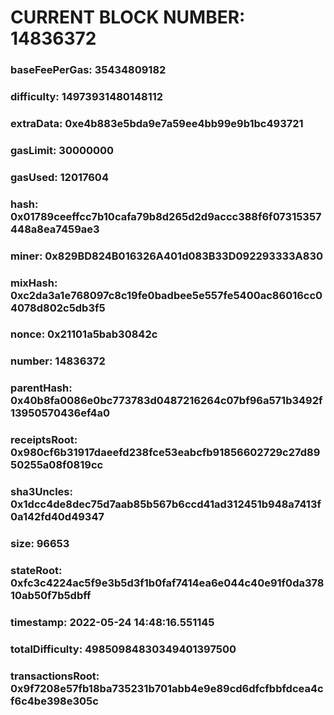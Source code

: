 # CURRENT BLOCK NUMBER: 14836372

### baseFeePerGas: 35434809182
### difficulty: 14973931480148112
### extraData: 0xe4b883e5bda9e7a59ee4bb99e9b1bc493721
### gasLimit: 30000000
### gasUsed: 12017604
### hash: 0x01789ceeffcc7b10cafa79b8d265d2d9accc388f6f07315357448a8ea7459ae3
### miner: 0x829BD824B016326A401d083B33D092293333A830
### mixHash: 0xc2da3a1e768097c8c19fe0badbee5e557fe5400ac86016cc04078d802c5db3f5
### nonce: 0x21101a5bab30842c
### number: 14836372
### parentHash: 0x40b8fa0086e0bc773783d0487216264c07bf96a571b3492f13950570436ef4a0
### receiptsRoot: 0x980cf6b31917daeefd238fce53eabcfb91856602729c27d8950255a08f0819cc
### sha3Uncles: 0x1dcc4de8dec75d7aab85b567b6ccd41ad312451b948a7413f0a142fd40d49347
### size: 96653
### stateRoot: 0xfc3c4224ac5f9e3b5d3f1b0faf7414ea6e044c40e91f0da37810ab50f7b5dbff
### timestamp: 2022-05-24 14:48:16.551145
### totalDifficulty: 49850984830349401397500
### transactionsRoot: 0x9f7208e57fb18ba735231b701abb4e9e89cd6dfcfbbfdcea4cf6c4be398e305c

